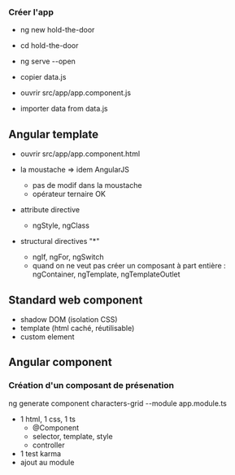 ### Créer l'app
* ng new hold-the-door
* cd hold-the-door
* ng serve --open

* copier data.js
* ouvrir src/app/app.component.js
* importer data from data.js


## Angular template
* ouvrir src/app/app.component.html
* la moustache => idem AngularJS
    * pas de modif dans la moustache
    * opérateur ternaire OK
* attribute directive    
    * ngStyle, ngClass
    
* structural directives "*"
    * ngIf, ngFor, ngSwitch
    * quand on ne veut pas créer un composant à part entière : ngContainer, ngTemplate, ngTemplateOutlet



## Standard web component

* shadow DOM (isolation CSS)
* template (html caché, réutilisable)
* custom element


## Angular component

### Création d'un composant de présenation
ng generate component characters-grid --module app.module.ts

* 1 html, 1 css, 1 ts
  * @Component
  * selector, template, style
  * controller
* 1 test karma
* ajout au module





